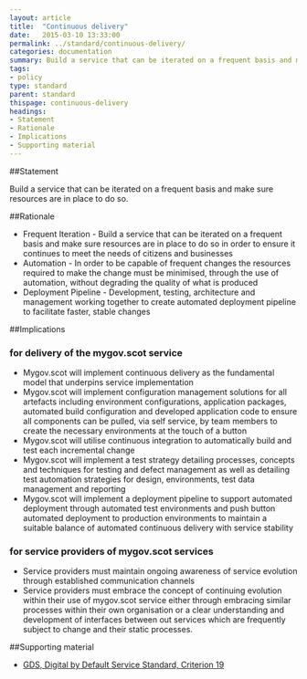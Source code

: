 ```yaml
---
layout: article
title:  "Continuous delivery"
date:   2015-03-10 13:33:00
permalink: ../standard/continuous-delivery/ 
categories: documentation
summary: Build a service that can be iterated on a frequent basis and make sure resources are in place to do so.
tags: 
- policy
type: standard
parent: standard
thispage: continuous-delivery
headings:
- Statement
- Rationale
- Implications
- Supporting material
---
```


##Statement

Build a service that can be iterated on a frequent basis and make sure resources are in place to do so.

##Rationale

* Frequent Iteration - Build a service that can be iterated on a frequent basis and make sure resources are in place to do so in order to ensure it continues to meet the needs of citizens and businesses
* Automation - In order to be capable of frequent changes the resources required to make the change must be minimised, through the use of automation, without degrading the quality of what is produced
* Deployment Pipeline - Development, testing, architecture and management working together to create automated deployment pipeline to facilitate faster, stable changes

##Implications

### for delivery of the mygov.scot service

* Mygov.scot will implement continuous delivery as the fundamental model that underpins service implementation
* Mygov.scot will implement configuration management solutions for all artefacts including environment configurations, application packages, automated build configuration and developed application code to ensure all components can be pulled, via self service, by team members to create the necessary environments at the touch of a button
* Mygov.scot will utilise continuous integration to automatically build and test each incremental change
* Mygov.scot will implement a test strategy detailing processes, concepts and techniques for testing and defect management as well as detailing test automation strategies for design, environments, test data management and reporting
* Mygov.scot will implement a deployment pipeline to support automated deployment through automated test environments and push button automated deployment to production environments to maintain a suitable balance of automated continuous delivery with service stability

### for service providers of mygov.scot services

* Service providers must maintain ongoing awareness of service evolution through established communication channels
* Service providers must embrace the concept of continuing evolution within their use of mygov.scot service either through embracing similar processes within their own organisation or a clear understanding and development of interfaces between out services which are frequently subject to change and their static processes.

##Supporting material

- [GDS, Digital by Default Service Standard, Criterion 19](https://www.gov.uk/service-manual/digital-by-default#criterion-19)
